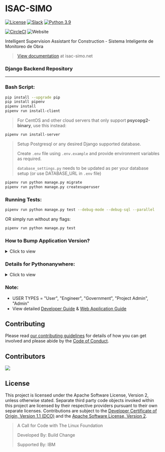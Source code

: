 # ISAC-SIMO

[![License](https://img.shields.io/badge/License-Apache2-blue.svg)](https://www.apache.org/licenses/LICENSE-2.0) [![Slack](https://img.shields.io/badge/Join-Slack-blue)](https://callforcode.org/slack) [![Python 3.9](https://img.shields.io/badge/python-v3.9-blue)](https://github.com/ISAC-SIMO/ISAC-SIMO-Django-Backend)

[![CircleCI](https://circleci.com/gh/buildchange/ISAC-SIMO_Django/tree/master.svg?style=shield)](https://circleci.com/gh/buildchange/ISAC-SIMO_Django/?branch=master) ![Website](https://img.shields.io/website?down_message=offline&up_message=online&url=https%3A%2F%2Fwww.isac-simo.net%2F)

Intelligent Supervision Assistant for Construction - Sistema Inteligente de Monitoreo de Obra

> [View documentation](https://www.isac-simo.net/docs/) at isac-simo.net

### Django Backend Repository
---
### Bash Script:
```sh
pip install --upgrade pip
pip install pipenv
pipenv install
pipenv run install-client
```

>For CentOS and other cloud servers that only support **psycopg2-binary**, use this instead:
```sh
pipenv run install-server
```

>Setup Postgresql or any desired Django supported database.
>
>Create ``` .env ``` file using ``` .env.example ``` and provide environment variables as required.
>
>``` database_settings.py ``` needs to be updated as per your database setup (or use DATABASE_URL in ``` .env ``` file)
```sh
pipenv run python manage.py migrate
pipenv run python manage.py createsuperuser
```

### Running Tests:
```sh
pipenv run python manage.py test --debug-mode --debug-sql --parallel
```
OR simply run without any flags:
```sh
pipenv run python manage.py test
```

### How to Bump Application Version?
<details>
    <summary>Click to view</summary>

We use SemVer scheme to manage the version number. We have created a Django Command to upgrade the version in the settings file.

#### Command Usage:
- `pipenv run python manage.py bump`              → Updates to Next Patch
- `pipenv run python manage.py bump --to=2.2.2`   → Updates Version Number to 2.2.2
- `pipenv run python manage.py bump --type=major` → Updates to Next Major
- `pipenv run python manage.py bump --type=minor` → Updates to Next Minor
- `pipenv run python manage.py bump --type=patch` → Updates to Next Patch

Releases and Tags can then be created accordingly.

</details>

### Details for Pythonanywhere:
<details>
    <summary>Click to view</summary>

#### Useful .bashrc Alias for the project if hosted in Pythonanywhere:

<details>
    <summary>Click to view</summary>

```sh
alias toenv="cd /home/{{username}}/isac && source env/bin/activate"

alias server.log="cd /var/log && tail -f {{username}}.pythonanywhere.com.server.log"
alias error.log="cd /var/log && tail -f {{username}}.pythonanywhere.com.error.log"
alias access.log="cd /var/log && tail -f {{username}}.pythonanywhere.com.access.log"

alias server.up="toenv && sed -i 's/MAINTENANCE=True/MAINTENANCE=False/g' .env && touch /var/www/{{username}}_pythonanywhere_com_wsgi.py"
alias server.down="toenv && sed -i 's/MAINTENANCE=False/MAINTENANCE=True/g' .env && touch /var/www/{{username}}_pythonanywhere_com_wsgi.py"

alias reload="touch /var/www/{{username}}_pythonanywhere_com_wsgi.py"
```

</details>

#### Pythonanywhere wsgi.py:

<details>
    <summary>Click to view</summary>

```python
import os
import sys
from dotenv import load_dotenv

project_home = u'/home/{{username}}/isac'
if project_home not in sys.path:
    sys.path.insert(0, project_home)

load_dotenv(os.path.join(project_home, '.env'))

os.environ['DJANGO_SETTINGS_MODULE'] = 'isac_simo.settings'

from django.core.wsgi import get_wsgi_application
from django.contrib.staticfiles.handlers import StaticFilesHandler
application = StaticFilesHandler(get_wsgi_application())
```

</details>

#### Static Files:

<details>
    <summary>Click to view</summary>

| URL           | Directory                      |
| ------------- |:------------------------------:|
| /static/      | /home/{{username}}/isac/static |
| /media/       | /home/{{username}}/isac/media  |

</details>

#### If Static Files that does not exist e.g. https://example.com/static/bad-directory keeps throwing unhandled error use this temporary fix:

<details>
    <summary>Click to view</summary>

Inside ```env/lib/python3.7/site-packages/django/core/handlers/base.py``` find ```get_response``` without leading underscore and change it to as below:

```python
from django.shortcuts import render

def get_response(self, request):
    """Return an HttpResponse object for the given HttpRequest."""
    # Setup default url resolver for this thread
    set_urlconf(settings.ROOT_URLCONF)
    try:
        response = self._middleware_chain(request)

        response._closable_objects.append(request)

        # If the exception handler returns a TemplateResponse that has not
        # been rendered, force it to be rendered.
        if not getattr(response, 'is_rendered', True) and callable(getattr(response, 'render', None)):
            response = response.render()

        if response.status_code == 404:
            logger.warning(
                'Not Found: %s', request.path,
                extra={'status_code': 404, 'request': request},
            )

        return response
    except:
        return render(request, '404.html', status=404)
```

</details>

</details>

### Note:
- USER TYPES = "User", "Engineer", "Government", "Project Admin", "Admin"
- View detailed [Developer Guide](https://www.isac-simo.net/docs/developer-guide/) & [Web Application Guide](https://www.isac-simo.net/docs/web-application/)

## Contributing
Please read [our contributing guidelines](CONTRIBUTING.md) for details of how you can get involved and please abide by the [Code of Conduct](CONTRIBUTING.md#code-of-conduct).

## Contributors
<a href="https://github.com/ISAC-SIMO/ISAC-SIMO-Django-Backend/graphs/contributors">
  <img src="https://contributors-img.web.app/image?repo=ISAC-SIMO/ISAC-SIMO-Django-Backend" />
</a>

## License
This project is licensed under the Apache Software License, Version 2, unless otherwise stated.  Separate third party code objects invoked within this project are licensed by their respective providers pursuant to their own separate licenses. Contributions are subject to the [Developer Certificate of Origin, Version 1.1 (DCO)](https://developercertificate.org/) and the [Apache Software License, Version 2](http://www.apache.org/licenses/LICENSE-2.0.txt).

> A Call for Code with The Linux Foundation
> 
> Developed By: Build Change
> 
> Supported By: IBM
